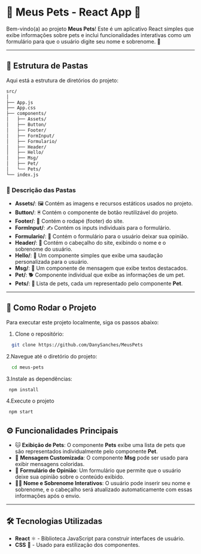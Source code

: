# 🐾 **Meus Pets - React App** 🐾

Bem-vindo(a) ao projeto **Meus Pets**! Este é um aplicativo React simples que exibe informações sobre pets e inclui funcionalidades interativas como um formulário para que o usuário digite seu nome e sobrenome. 🌟

---

## 📁 **Estrutura de Pastas**

Aqui está a estrutura de diretórios do projeto:

  ```bash
 src/
│
├── App.js
├── App.css
├── components/
│   ├── Assets/
│   ├── Button/
│   ├── Footer/
│   ├── FormInput/
│   ├── Formulario/
│   ├── Header/
│   ├── Hello/
│   ├── Msg/
│   ├── Pet/
│   └── Pets/
└── index.js

  ```

### 📂 **Descrição das Pastas**

- **Assets/**: 🖼️ Contém as imagens e recursos estáticos usados no projeto.
- **Button/**: 🖲️ Contém o componente de botão reutilizável do projeto.
- **Footer/**: 🚪 Contém o rodapé (footer) do site.
- **FormInput/**: ✍️ Contém os inputs individuais para o formulário.
- **Formulario/**: 📝 Contém o formulário para o usuário deixar sua opinião.
- **Header/**: 📢 Contém o cabeçalho do site, exibindo o nome e o sobrenome do usuário.
- **Hello/**: 👋 Um componente simples que exibe uma saudação personalizada para o usuário.
- **Msg/**: 💬 Um componente de mensagem que exibe textos destacados.
- **Pet/**: 🐕 Componente individual que exibe as informações de um pet.
- **Pets/**: 🐾 Lista de pets, cada um representado pelo componente **Pet**.

---

## 🚀 **Como Rodar o Projeto**

Para executar este projeto localmente, siga os passos abaixo:

1. Clone o repositório:

 ```bash
   git clone https://github.com/DanySanches/MeusPets
 ```
2.Navegue até o diretório do projeto:
  
  ```bash
    cd meus-pets
  ```
3.Instale as dependências:

   ```bash
    npm install
   ```
4.Execute o projeto

   ```bash
    npm start
  ```

## ⚙️ **Funcionalidades Principais**

- 🐱 **Exibição de Pets**: O componente **Pets** exibe uma lista de pets que são representados individualmente pelo componente **Pet**.
- 💬 **Mensagem Customizada**: O componente **Msg** pode ser usado para exibir mensagens coloridas.
- 📝 **Formulário de Opinião**: Um formulário que permite que o usuário deixe sua opinião sobre o conteúdo exibido.
- 👨‍💻 **Nome e Sobrenome Interativos**: O usuário pode inserir seu nome e sobrenome, e o cabeçalho será atualizado automaticamente com essas informações após o envio.

---

## 🛠️ **Tecnologias Utilizadas**

- **React** ⚛️ - Biblioteca JavaScript para construir interfaces de usuário.
- **CSS** 🎨 - Usado para estilização dos componentes.


  

